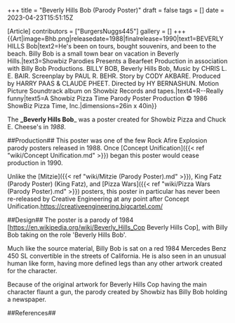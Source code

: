 +++
title = "Beverly Hills Bob (Parody Poster)"
draft = false
tags = []
date = 2023-04-23T15:51:15Z

[Article]
contributors = ["BurgersNuggs445"]
gallery = []
+++
{{Art|image=Bhb.png|releasedate=1988|finalrelease=1990|text1=BEVERLY HILLS Bob|text2=He's been on tours, bought souvenirs, and been to the beach. Billy Bob is a small town bear on vacation in Beverly Hills.|text3=Showbiz Parodies Presents a Bearfeet Production in association with Billy Bob Productions. BILLY BOB, Beverly Hills Bob, Music by CHRIS L. E. BAIR. Screenplay by PAUL R. BEHR. Story by CODY AKBARE. Produced by HARRY PAAS & CLAUDE PHEET. Directed by HY BERNASHUN. Motion Picture Soundtrack album on Showbiz Records and tapes.|text4=R--Really funny|text5=A Showbiz Pizza Time Parody Poster Production © 1986 ShowBiz Pizza Time, Inc.|dimensions=26in x 40in}}

The **_Beverly Hills Bob**_ was a poster created for Showbiz Pizza and Chuck E. Cheese's in _1988_.

##Production##
This poster was one of the few Rock Afire Explosion parody posters released in 1988. Once [Concept Unification]({{< ref "wiki/Concept Unification.md" >}}) began this poster would cease production in 1990.

Unlike the [Mitzie]({{< ref "wiki/Mitzie (Parody Poster).md" >}}), King Fatz (Parody Poster) (King Fatz), and [Pizza Wars]({{< ref "wiki/Pizza Wars (Parody Poster).md" >}}) posters, this poster in particular has never been re-released by Creative Engineering at any point after Concept Unification.<ref>https://creativeengineering.bigcartel.com/</ref>

##Design##
The poster is a parody of 1984 [https://en.wikipedia.org/wiki/Beverly_Hills_Cop Beverly Hills Cop], with Billy Bob taking on the role 'Beverly Hills Bob'.  

Much like the source material, Billy Bob is sat on a red 1984 Mercedes Benz 450 SL convertible in the streets of California. He is also seen in an unusual human like form, having more defined legs than any other artwork created for the character.  

Because of the original artwork for Beverly Hills Cop having the main character flaunt a gun, the parody created by Showbiz has Billy Bob holding a newspaper.  



##References##
<references />